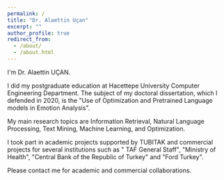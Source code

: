 ```yaml
---
permalink: /
title: "Dr. Alaettin Uçan"
excerpt: ""
author_profile: true
redirect_from: 
  - /about/
  - /about.html
---
```


I'm Dr. Alaettin UÇAN.

I did my postgraduate education at Hacettepe University Computer Engineering Department. The subject of my doctoral dissertation, which I defended in 2020, is the "Use of Optimization and Pretrained Language models in Emotion Analysis".

My main research topics are Information Retrieval, Natural Language Processing, Text Mining, Machine Learning, and Optimization. 

I took part in academic projects supported by TUBITAK and commercial projects for several institutions such as " TAF General Staff", "Ministry of Health", "Central Bank of the Republic of Turkey" and "Ford Turkey".

Please contact me for academic and commercial collaborations.
